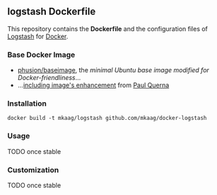 ## logstash Dockerfile

This repository contains the **Dockerfile** and the configuration files of [Logstash](http://www.elasticsearch.org/overview/logstash/) for [Docker](https://www.docker.com/).

### Base Docker Image

* [phusion/baseimage](https://github.com/phusion/baseimage-docker), the *minimal Ubuntu base image modified for Docker-friendliness*...
* ...[including image's enhancement](https://github.com/racker/docker-ubuntu-with-updates) from [Paul Querna](https://journal.paul.querna.org/articles/2013/10/15/docker-ubuntu-on-rackspace/)

### Installation

`docker build -t mkaag/logstash github.com/mkaag/docker-logstash`

### Usage

   TODO once stable
   
### Customization
   TODO once stable
